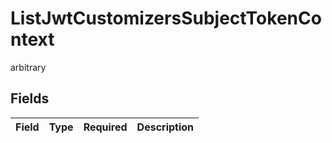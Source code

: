 # ListJwtCustomizersSubjectTokenContext

arbitrary


## Fields

| Field       | Type        | Required    | Description |
| ----------- | ----------- | ----------- | ----------- |